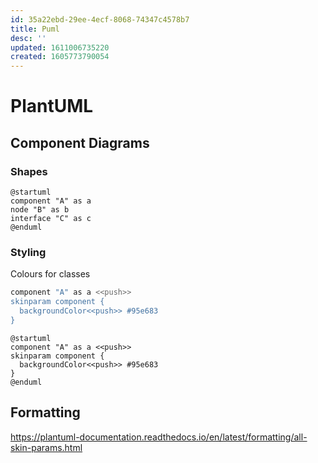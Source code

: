 ```yaml
---
id: 35a22ebd-29ee-4ecf-8068-74347c4578b7
title: Puml
desc: ''
updated: 1611006735220
created: 1605773790054
---
```


# PlantUML

## Component Diagrams

### Shapes
```puml
@startuml
component "A" as a
node "B" as b
interface "C" as c
@enduml
```

### Styling
Colours for classes
```sh
component "A" as a <<push>>
skinparam component {
  backgroundColor<<push>> #95e683
}
```
```puml
@startuml
component "A" as a <<push>>
skinparam component {
  backgroundColor<<push>> #95e683
}
@enduml
```

## Formatting
https://plantuml-documentation.readthedocs.io/en/latest/formatting/all-skin-params.html
